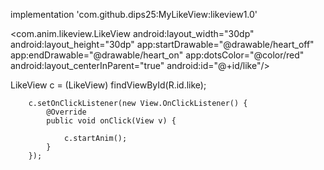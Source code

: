 implementation 'com.github.dips25:MyLikeView:likeview1.0'

<com.anim.likeview.LikeView
        android:layout_width="30dp"
        android:layout_height="30dp"
        app:startDrawable="@drawable/heart_off"
        app:endDrawable="@drawable/heart_on"
        app:dotsColor="@color/red"
        android:layout_centerInParent="true"
        android:id="@+id/like"/>


 LikeView c = (LikeView) findViewById(R.id.like);

        c.setOnClickListener(new View.OnClickListener() {
            @Override
            public void onClick(View v) {

                c.startAnim();
            }
        });
